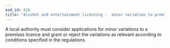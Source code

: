 ```yaml
---
esd_id: 626
title: "Alcohol and entertainment licensing -  minor variation to premises licence"
---
```


A local authority must consider applications for minor variations to a premises licence and grant or reject the variations as relevant according to conditions specified in the regulations.

